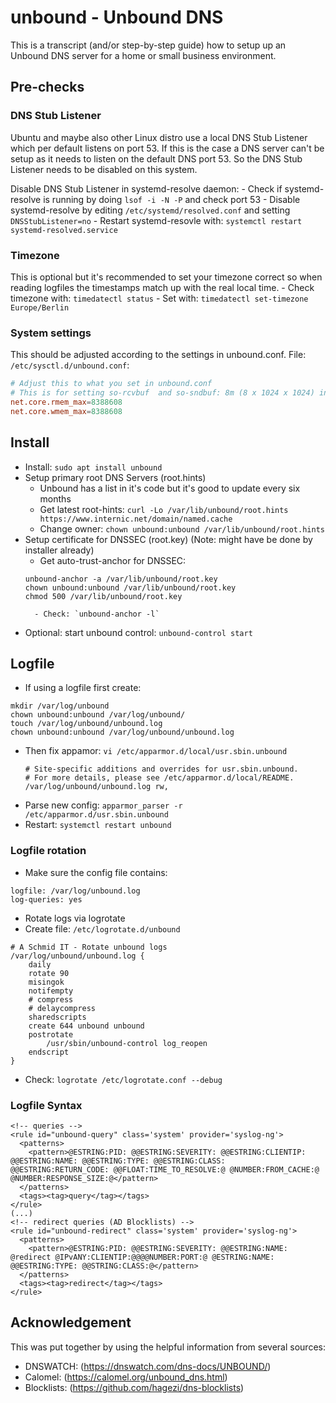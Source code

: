 # unbound - Unbound DNS
This is a transcript (and/or step-by-step guide) how to setup up an Unbound DNS server for a home or small business environment.

## Pre-checks
### DNS Stub Listener
Ubuntu and maybe also other Linux distro use a local DNS Stub Listener which per default listens on port 53. If this is the case a DNS server can't be setup as it needs to listen on the default DNS port 53. So the DNS Stub Listener needs to be disabled on this system.

Disable DNS Stub Listener in systemd-resolve daemon:
	- Check if systemd-resolve is running by doing `lsof -i -N -P` and check port 53
	- Disable systemd-resolve by editing `/etc/systemd/resolved.conf` and setting `DNSStubListener=no`
	- Restart systemd-resovle with: `systemctl restart systemd-resolved.service`

### Timezone
This is optional but it's recommended to set your timezone correct so when reading logfiles the timestamps match up with the real local time.
	- Check timezone with: `timedatectl status`
	- Set with: `timedatectl set-timezone Europe/Berlin`

### System settings 
This should be adjusted according to the settings in unbound.conf.
File: `/etc/sysctl.d/unbound.conf`:
```conf
# Adjust this to what you set in unbound.conf
# This is for setting so-rcvbuf  and so-sndbuf: 8m (8 x 1024 x 1024) in bytes
net.core.rmem_max=8388608
net.core.wmem_max=8388608
```

## Install
- Install: `sudo apt install unbound`
- Setup primary root DNS Servers (root.hints)
    - Unbound has a list in it's code but it's good to update every six months
    - Get latest root-hints: `curl -Lo /var/lib/unbound/root.hints https://www.internic.net/domain/named.cache`
    - Change owner: `chown unbound:unbound /var/lib/unbound/root.hints`
- Setup certificate for DNSSEC (root.key) (Note: might have be done by installer already)
	- Get auto-trust-anchor for DNSSEC: 
	```shell
    unbound-anchor -a /var/lib/unbound/root.key
    chown unbound:unbound /var/lib/unbound/root.key
    chmod 500 /var/lib/unbound/root.key
    ```
	    - Check: `unbound-anchor -l` 
- Optional: start unbound control: `unbound-control start`

## Logfile
- If using a logfile first create:
```
mkdir /var/log/unbound
chown unbound:unbound /var/log/unbound/
touch /var/log/unbound/unbound.log
chown unbound:unbound /var/log/unbound/unbound.log
```
- Then fix appamor: `vi /etc/apparmor.d/local/usr.sbin.unbound`
    ```
    # Site-specific additions and overrides for usr.sbin.unbound.
    # For more details, please see /etc/apparmor.d/local/README.
    /var/log/unbound/unbound.log rw,
    ```
- Parse new config: `apparmor_parser -r /etc/apparmor.d/usr.sbin.unbound`
- Restart: `systemctl restart unbound`

### Logfile rotation
- Make sure the config file contains:
```
logfile: /var/log/unbound.log
log-queries: yes
```
- Rotate logs via logrotate
- Create file: `/etc/logrotate.d/unbound`
```
# A Schmid IT - Rotate unbound logs
/var/log/unbound/unbound.log {
    daily
    rotate 90
    misingok
    notifempty
    # compress
    # delaycompress
    sharedscripts
    create 644 unbound unbound
    postrotate
        /usr/sbin/unbound-control log_reopen
    endscript
}
```
- Check: `logrotate /etc/logrotate.conf --debug`

### Logfile Syntax
```
<!-- queries -->
<rule id="unbound-query" class='system' provider='syslog-ng'>
  <patterns>
    <pattern>@ESTRING:PID: @@ESTRING:SEVERITY: @@ESTRING:CLIENTIP: @@ESTRING:NAME: @@ESTRING:TYPE: @@ESTRING:CLASS: @@ESTRING:RETURN_CODE: @@FLOAT:TIME_TO_RESOLVE:@ @NUMBER:FROM_CACHE:@ @NUMBER:RESPONSE_SIZE:@</pattern>
  </patterns>
  <tags><tag>query</tag></tags>
</rule>
(...)
<!-- redirect queries (AD Blocklists) -->
<rule id="unbound-redirect" class='system' provider='syslog-ng'>
  <patterns>
    <pattern>@ESTRING:PID: @@ESTRING:SEVERITY: @@ESTRING:NAME: @redirect @IPvANY:CLIENTIP:@@@@NUMBER:PORT:@ @ESTRING:NAME: @@ESTRING:TYPE: @@STRING:CLASS:@</pattern>
  </patterns>
  <tags><tag>redirect</tag></tags>
</rule>
```

## Acknowledgement
This was put together by using the helpful information from several sources:
- DNSWATCH: (https://dnswatch.com/dns-docs/UNBOUND/)
- Calomel: (https://calomel.org/unbound_dns.html)
- Blocklists: (https://github.com/hagezi/dns-blocklists)

